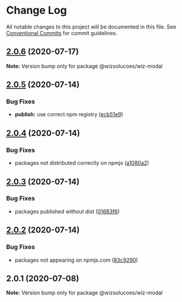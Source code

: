 # Change Log

All notable changes to this project will be documented in this file.
See [Conventional Commits](https://conventionalcommits.org) for commit guidelines.

## [2.0.6](https://github.com/wizsolucoes/wc-wiz-modal/compare/@wizsolucoes/wiz-modal@2.0.5...@wizsolucoes/wiz-modal@2.0.6) (2020-07-17)

**Note:** Version bump only for package @wizsolucoes/wiz-modal





## [2.0.5](https://github.com/wizsolucoes/wc-wiz-modal/compare/@wizsolucoes/wiz-modal@2.0.1...@wizsolucoes/wiz-modal@2.0.5) (2020-07-14)


### Bug Fixes

* **publish:** use correct npm registry ([ecb51e9](https://github.com/wizsolucoes/wc-wiz-modal/commit/ecb51e91ff54ea0a3a13dbb712e69e31552ea924))





## [2.0.4](https://github.com/wizsolucoes/wc-wiz-modal/compare/@wizsolucoes/wiz-modal@2.0.1...@wizsolucoes/wiz-modal@2.0.4) (2020-07-14)


### Bug Fixes

* packages not distributed correctly on npmjs ([a1080a2](https://github.com/wizsolucoes/wc-wiz-modal/commit/a1080a267e4aea2160f96d7d62911b6907d7c2ea))





## [2.0.3](https://github.com/wizsolucoes/wc-wiz-modal/compare/@wizsolucoes/wiz-modal@2.0.2...@wizsolucoes/wiz-modal@2.0.3) (2020-07-14)


### Bug Fixes

* packages published without dist ([01683f6](https://github.com/wizsolucoes/wc-wiz-modal/commit/01683f631796401524c1061cadf73269df50242b))





## [2.0.2](https://github.com/wizsolucoes/wc-wiz-modal/compare/@wizsolucoes/wiz-modal@2.0.1...@wizsolucoes/wiz-modal@2.0.2) (2020-07-14)


### Bug Fixes

* packages not appearing on npmjs.com ([83c9290](https://github.com/wizsolucoes/wc-wiz-modal/commit/83c92900f98d4dde02329c805c3a185b873d65cb))





## 2.0.1 (2020-07-08)

**Note:** Version bump only for package @wizsolucoes/wiz-modal
